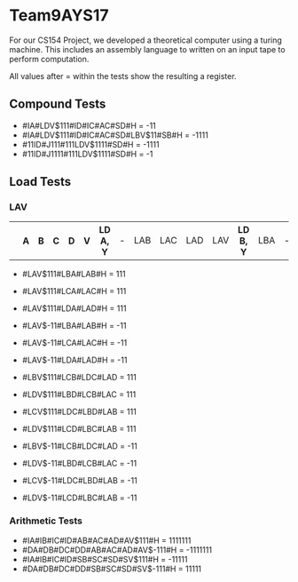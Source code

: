 # Team9AYS17
For our CS154 Project, we developed a theoretical computer using a turing machine. This includes an assembly language to written on an input tape to perform computation.

All values after = within the tests show the resulting a register. 

## Compound Tests

* #IA#LDV$111#ID#IC#AC#SD#H = -11
* #IA#LDV$111#ID#IC#AC#SD#LBV$11#SB#H = -1111
* #11ID#J111#111LDV$1111#SD#H = -1111
* #11ID#J1111#111LDV$1111#SD#H = -1

## Load Tests
### LAV

<table>
    <tr>
        <th></th><th>A</th><th>B</th><th>C</th><th>D</th><th>V</th>
        <th>LD A, Y</th><td>-</td><td>LAB</td><td>LAC</td><td>LAD</td><td>LAV</td>
        <th>LD B, Y</th><td>LBA</td><td>-</td><td>LBC</td><td>LBD</td><td>LBV</td>
        <th>LD C, Y</th><td>LCA</td><td>LCB</td><td>-</td><td>LCD</td><td>LCV</td>
        <th>LD D, Y</th><td>LDA</td><td>LDB</td><td>LDC</td><td>-</td><td>LDV</td>
    </tr>
</table>

* #LAV$111#LBA#LAB#H = 111
* #LAV$111#LCA#LAC#H = 111
* #LAV$111#LDA#LAD#H = 111
* #LAV$-11#LBA#LAB#H = -11
* #LAV$-11#LCA#LAC#H = -11
* #LAV$-11#LDA#LAD#H = -11

* #LBV$111#LCB#LDC#LAD = 111
* #LDV$111#LBD#LCB#LAC = 111
* #LCV$111#LDC#LBD#LAB = 111
* #LDV$111#LCD#LBC#LAB = 111 
* #LBV$-11#LCB#LDC#LAD = -11
* #LDV$-11#LBD#LCB#LAC = -11
* #LCV$-11#LDC#LBD#LAB = -11
* #LDV$-11#LCD#LBC#LAB = -11

### Arithmetic Tests

* #IA#IB#IC#ID#AB#AC#AD#AV$111#H = 1111111
* #DA#DB#DC#DD#AB#AC#AD#AV$-111#H = -1111111
* #IA#IB#IC#ID#SB#SC#SD#SV$111#H = -11111
* #DA#DB#DC#DD#SB#SC#SD#SV$-111#H = 11111
